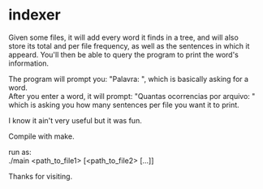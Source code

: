 # indexer
Given some files, it will add every word it finds in a tree, and will also  
store its total and per file frequency, as well as the sentences in which it  
appeard. You'll then be able to query the program to print the word's information.  

The program will prompt you: "Palavra: ", which is basically asking for a word.  
After you enter a word, it will prompt: "Quantas ocorrencias por arquivo: " which
is asking you how many sentences per file you want it to print.  

I know it ain't very useful but it was fun.  
  
Compile with make.
  
run as:  
./main <path_to_file1> [<path_to_file2> [...]]  

Thanks for visiting.  
